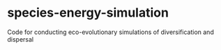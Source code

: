 species-energy-simulation
=========================

Code for conducting eco-evolutionary simulations of diversification and dispersal